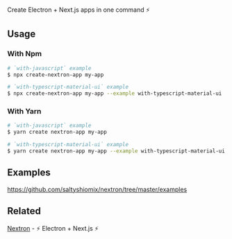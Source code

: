 Create Electron + Next.js apps in one command ⚡

## Usage

### With Npm

```bash
# `with-javascript` example
$ npx create-nextron-app my-app

# `with-typescript-material-ui` example
$ npx create-nextron-app my-app --example with-typescript-material-ui
```

### With Yarn

```bash
# `with-javascript` example
$ yarn create nextron-app my-app

# `with-typescript-material-ui` example
$ yarn create nextron-app my-app --example with-typescript-material-ui
```

## Examples

<https://github.com/saltyshiomix/nextron/tree/master/examples>

## Related

[Nextron](https://github.com/saltyshiomix/nextron) - ⚡ Electron + Next.js ⚡